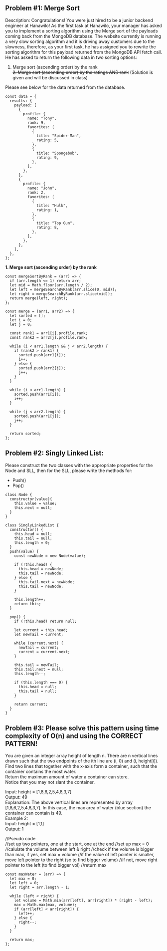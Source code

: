 ## Problem #1: Merge Sort

Description: Congratulations! You were just hired to be a junior backend engineer at Hanawilo! As the first task at Hanawilo, your manager has asked you to implement a sorting algorithm using the Merge sort of the payloads coming back from the MongoDB database. The website currently is running a very slow sorting algorithm and it is driving away customers due to the slowness, therefore, as your first task, he has assigned you to rewrite the sorting algorithm for this payload returned from the MongoDB API fetch call.
He has asked to return the following data in two sorting options:

1. Merge sort (ascending order) by the rank  
   ~~2. Merge sort (ascending order) by the ratings AND rank~~ (Solution is given and will be discussed in class)

Please see below for the data returned from the database.

```
const data = {
  results: {
    payload: [
      {
        profile: {
          name: "Tony",
          rank: 9,
          favorites: [
            {
              title: "Spider-Man",
              rating: 5,
            },
            {
              title: "Spongebob",
              rating: 9,
            },
          ],
        },
      },
      {
        profile: {
          name: "John",
          rank: 2,
          favorites: [
            {
              title: "Hulk",
              rating: 1,
            },
            {
              title: "Top Gun",
              rating: 8,
            },
          ],
        },
      },
    ],
  },
};
```

**1. Merge sort (ascending order) by the rank**

```
const mergeSortByRank = (arr) => {
  if (arr.length <= 1) return arr;
  let mid = Math.floor(arr.length / 2);
  let left = mergeSearchByRank(arr.slice(0, mid));
  let right = mergeSearchByRank(arr.slice(mid));
  return merge(left, right);
};

const merge = (arr1, arr2) => {
  let sorted = [];
  let i = 0;
  let j = 0;

  const rank1 = arr1[i].profile.rank;
  const rank2 = arr2[j].profile.rank;

  while (i < arr1.length && j < arr2.length) {
    if (rank2 > rank1) {
      sorted.push(arr1[i]);
      i++;
    } else {
      sorted.push(arr2[j]);
      j++;
    }
  }

  while (i < arr1.length) {
    sorted.push(arr1[i]);
    i++;
  }

  while (j < arr2.length) {
    sorted.push(arr1[j]);
    j++;
  }

  return sorted;
};
```

## Problem #2: Singly Linked List:

Please construct the two classes with the appropriate properties for the Node and SLL, then for the SLL, please write the methods for:

- Push()
- Pop()

```
class Node {
  constructor(value){
    this.value = value;
    this.next = null;
  }
}

class SinglyLinkedList {
  constructor() {
    this.head = null;
    this.tail = null;
    this.length = 0;
  }
  push(value) {
    const newNode = new Node(value);

    if (!this.head) {
      this.head = newNode;
      this.tail = newNode;
    } else {
      this.tail.next = newNode;
      this.tail = newNode;
    }

    this.length++;
    return this;
  }

  pop() {
    if (!this.head) return null;

    let current = this.head;
    let newTail = current;

    while (current.next) {
      newTail = current;
      current = current.next;
    }

    this.tail = newTail;
    this.tail.next = null;
    this.length--;

    if (this.length === 0) {
      this.head = null;
      this.tail = null;
    }

    return current;
  }
}
```

## Problem #3: Please solve this pattern using time complexity of O(n) and using the CORRECT PATTERN!

You are given an integer array height of length n. There are n vertical lines drawn such that the two endpoints of the ith line are (i, 0) and (i, height[i]).  
Find two lines that together with the x-axis form a container, such that the container contains the most water.  
Return the maximum amount of water a container can store.  
Notice that you may not slant the container.

Input: height = [1,8,6,2,5,4,8,3,7]  
Output: 49  
Explanation: The above vertical lines are represented by array [1,8,6,2,5,4,8,3,7]. In this case, the max area of water (blue section) the container can contain is 49.  
Example 2:  
Input: height = [1,1]  
Output: 1

//Pseudo code  
//set up two pointers, one at the start, one at the end
//set up max = 0
//calulate the volume between left & right
//check if the volume is bigger than max, if yes, set max = volume
//if the value of left pointer is smaller, move left pointer to the right (so to find bigger volume)
//if not, move right pointer to the left (to find bigger vol)
//return max

```
const maxWater = (arr) => {
  let max = 0;
  let left = 0;
  let right = arr.length - 1;

  while (left < right) {
    let volume = Math.min(arr[left], arr[right]) * (right - left);
    max = Math.max(max, volume);
    if (arr[left] < arr[right]) {
      left++;
    } else {
      right--;
    }
  }

  return max;
};
```
